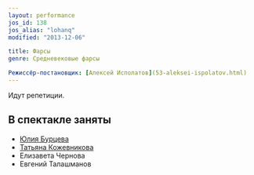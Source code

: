 ```yaml
---
layout: performance
jos_id: 138
jos_alias: "lohanq"
modified: "2013-12-06"

title: Фарсы
genre: Средневековые фарсы

Режиссёр-постановщик: [Алексей Исполатов](53-aleksei-ispolatov.html)
---
```


Идут репетиции.

## В спектакле заняты

- [Юлия Бурцева](78-ylia-burceva.html)
- [Татьяна Кожевникова](80-tatiana-kogevnikova.html)
- Елизавета Чернова
- Евгений Талашманов